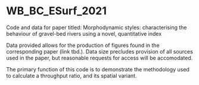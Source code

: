 # WB_BC_ESurf_2021
Code and data for paper titled: Morphodynamic styles: characterising the behaviour of gravel-bed rivers using a novel, quantitative index

Data provided allows for the production of figures found in the corresponding paper (link tbd.).
Data size precludes provision of all sources used in the paper, but reasonable requests for access will be accomodated.

The primary function of this code is to demonstrate the methodology used to calculate a throughput ratio, and its spatial variant.
